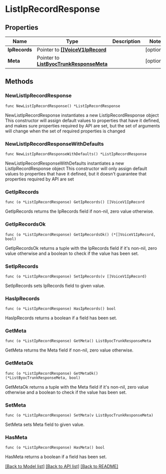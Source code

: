 # ListIpRecordResponse

## Properties

Name | Type | Description | Notes
------------ | ------------- | ------------- | -------------
**IpRecords** | Pointer to [**[]VoiceV1IpRecord**](VoiceV1IpRecord.md) |  | [optional] 
**Meta** | Pointer to [**ListByocTrunkResponseMeta**](ListByocTrunkResponse_meta.md) |  | [optional] 

## Methods

### NewListIpRecordResponse

`func NewListIpRecordResponse() *ListIpRecordResponse`

NewListIpRecordResponse instantiates a new ListIpRecordResponse object
This constructor will assign default values to properties that have it defined,
and makes sure properties required by API are set, but the set of arguments
will change when the set of required properties is changed

### NewListIpRecordResponseWithDefaults

`func NewListIpRecordResponseWithDefaults() *ListIpRecordResponse`

NewListIpRecordResponseWithDefaults instantiates a new ListIpRecordResponse object
This constructor will only assign default values to properties that have it defined,
but it doesn't guarantee that properties required by API are set

### GetIpRecords

`func (o *ListIpRecordResponse) GetIpRecords() []VoiceV1IpRecord`

GetIpRecords returns the IpRecords field if non-nil, zero value otherwise.

### GetIpRecordsOk

`func (o *ListIpRecordResponse) GetIpRecordsOk() (*[]VoiceV1IpRecord, bool)`

GetIpRecordsOk returns a tuple with the IpRecords field if it's non-nil, zero value otherwise
and a boolean to check if the value has been set.

### SetIpRecords

`func (o *ListIpRecordResponse) SetIpRecords(v []VoiceV1IpRecord)`

SetIpRecords sets IpRecords field to given value.

### HasIpRecords

`func (o *ListIpRecordResponse) HasIpRecords() bool`

HasIpRecords returns a boolean if a field has been set.

### GetMeta

`func (o *ListIpRecordResponse) GetMeta() ListByocTrunkResponseMeta`

GetMeta returns the Meta field if non-nil, zero value otherwise.

### GetMetaOk

`func (o *ListIpRecordResponse) GetMetaOk() (*ListByocTrunkResponseMeta, bool)`

GetMetaOk returns a tuple with the Meta field if it's non-nil, zero value otherwise
and a boolean to check if the value has been set.

### SetMeta

`func (o *ListIpRecordResponse) SetMeta(v ListByocTrunkResponseMeta)`

SetMeta sets Meta field to given value.

### HasMeta

`func (o *ListIpRecordResponse) HasMeta() bool`

HasMeta returns a boolean if a field has been set.


[[Back to Model list]](../README.md#documentation-for-models) [[Back to API list]](../README.md#documentation-for-api-endpoints) [[Back to README]](../README.md)


